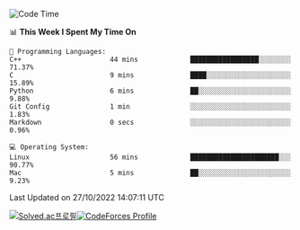 
<!--START_SECTION:waka-->
![Code Time](http://img.shields.io/badge/Code%20Time-2%2C061%20hrs%2016%20mins-blue)

📊 **This Week I Spent My Time On** 

```text
💬 Programming Languages: 
C++                      44 mins             █████████████████░░░░░░░░   71.37% 
C                        9 mins              ████░░░░░░░░░░░░░░░░░░░░░   15.89% 
Python                   6 mins              ██░░░░░░░░░░░░░░░░░░░░░░░   9.88% 
Git Config               1 min               ░░░░░░░░░░░░░░░░░░░░░░░░░   1.83% 
Markdown                 0 secs              ░░░░░░░░░░░░░░░░░░░░░░░░░   0.96%

💻 Operating System: 
Linux                    56 mins             ██████████████████████░░░   90.77% 
Mac                      5 mins              ██░░░░░░░░░░░░░░░░░░░░░░░   9.23%

```


 Last Updated on 27/10/2022 14:07:11 UTC
<!--END_SECTION:waka-->
[![Solved.ac프로필](http://mazassumnida.wtf/api/generate_badge?boj=hckim96)](https://solved.ac/hckim96)[![CodeForces Profile](https://cf.leed.at?id=hckim96)](https://codeforces.com/profile/hckim96)
